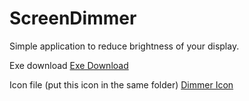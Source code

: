 # ScreenDimmer
Simple application to reduce brightness of your display.

Exe download <a href="https://github.com/RandomCatGit/ScreenDimmer/blob/master/brightness/exe/Dimmer.exe?raw=true">Exe Download</a>

Icon file (put this icon in the same folder) <a href="https://github.com/RandomCatGit/ScreenDimmer/blob/master/brightness/exe/dimmer.png" download>Dimmer Icon</a>
